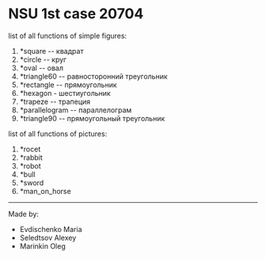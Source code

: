 # NSU 1st case 20704

list of all functions of simple figures:
1.   *square -- квадрат
2.   *circle -- круг
3.   *oval -- овал
4.   *triangle60 -- равносторонний треугольник
5.   *rectangle -- прямоугольник
6.   *hexagon - шестиугольник
7.   *trapeze -- трапеция
8.   *parallelogram -- параллелограм
9.   *triangle90 -- прямоугольный треугольник

list of all functions of pictures:
1.  *rocet
2.  *rabbit
3.  *robot
4.  *bull
5.  *sword
6.  *man_on_horse


***
Made by:
*  Evdischenko Maria
*   Seledtsov Alexey
*   Marinkin Oleg
